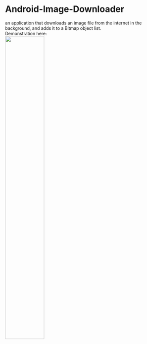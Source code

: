 # Android-Image-Downloader
an application that downloads an image file from the internet in the background, and adds it to a Bitmap object list.
<br>
Demonstration here: 
<br>
[<img src="https://i.ytimg.com/vi/UHsICcyFPCc/maxresdefault.jpg" width="50%">](https://youtu.be/UHsICcyFPCc)
